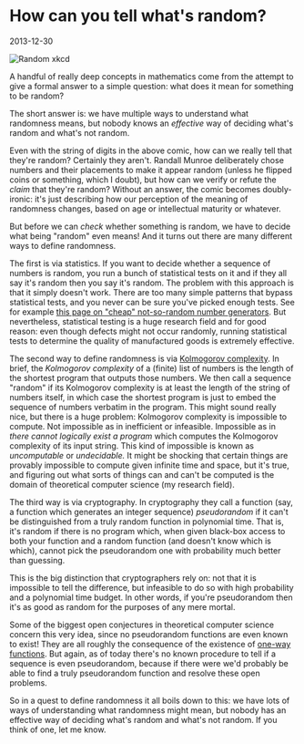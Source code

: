 # How can you tell what's random?
2013-12-30

![Random xkcd](http://imgs.xkcd.com/comics/im_so_random.png)

A handful of really deep concepts in mathematics come from the attempt to give
a formal answer to a simple question: what does it mean for something to be
random?

The short answer is: we have multiple ways to understand what randomness means,
but nobody knows an *effective* way of deciding what's random and what's not
random.

Even with the string of digits in the above comic, how can we really tell that
they're random? Certainly they aren't. Randall Munroe deliberately chose
numbers and their placements to make it appear random (unless he flipped coins
or something, which I doubt), but how can we verify or refute the *claim* that
they're random? Without an answer, the comic becomes doubly-ironic: it's just
describing how our perception of the meaning of randomness changes, based on
age or intellectual maturity or whatever.

But before we can *check* whether something is random, we have to decide what
being "random" even means! And it turns out there are many different ways to
define randomness.

The first is via statistics. If you want to decide whether a sequence of
numbers is random, you run a bunch of statistical tests on it and if they all
say it's random then you say it's random. The problem with this approach is
that it simply doesn't work. There are too many simple patterns that bypass
statistical tests, and you never can be sure you've picked enough tests. See
for example [this page on "cheap" not-so-random number
generators](http://en.wikipedia.org/wiki/Linear_congruential_generator#Advantages_and_disadvantages_of_LCGs).
But nevertheless, statistical testing is a huge research field and for good
reason: even though defects might not occur randomly, running statistical
tests to determine the quality of manufactured goods is extremely
effective.

The second way to define randomness is via [Kolmogorov
complexity](http://jeremykun.com/2012/04/21/kolmogorov-complexity-a-primer/).
In brief, the *Kolmogorov complexity* of a (finite) list of numbers is the
length of the shortest program that outputs those numbers. We then call a
sequence "random" if its Kolmogorov complexity is at least the length of the
string of numbers itself, in which case the shortest program is just to embed
the sequence of numbers verbatim in the program. This might sound really nice,
but there is a huge problem: Kolmogorov complexity is impossible to compute.
Not impossible as in inefficient or infeasible. Impossible as in *there cannot
logically exist a program* which computes the Kolmogorov complexity of its
input string. This kind of impossible is known as *uncomputable* or
*undecidable.* It might be shocking that certain things are provably impossible
to compute given infinite time and space, but it's true, and figuring out what
sorts of things can and can't be computed is the domain of theoretical computer
science (my research field).

The third way is via cryptography. In cryptography they call a function (say, a
function which generates an integer sequence) *pseudorandom* if it can't be
distinguished from a truly random function in polynomial time. That is, it's
random if there is no program which, when given black-box access to both your
function and a random function (and doesn't know which is which), cannot pick
the pseudorandom one with probability much better than guessing.

This is the big distinction that cryptographers rely on: not that it is
impossible to tell the difference, but infeasible to do so with high
probability and a polynomial time budget. In other words, if you're
pseudorandom then it's as good as random for the purposes of any mere mortal. 

Some of the biggest open conjectures in theoretical computer science concern
this very idea, since no pseudorandom functions are even known to exist! They
are all roughly the consequence of the existence of [one-way
functions](http://en.wikipedia.org/wiki/One-way_function). But again, as of
today there's no known procedure to tell if a sequence is even pseudorandom,
because if there were we'd probably be able to find a truly pseudorandom
function and resolve these open problems.

So in a quest to define randomness it all boils down to this: we have lots of
ways of understanding what randomness might mean, but nobody has an effective
way of deciding what's random and what's not random. If you think of one, let
me know.
